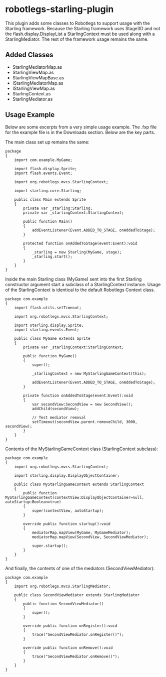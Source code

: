 # robotlegs-starling-plugin

This plugin adds some classes to Robotlegs to support usage with the Starling framework. Because the Starling framework uses Stage3D and not the flash.display.DisplayList a StarlingContext must be used along with a StarlingMediator. The rest of the framework usage remains the same.

Added Classes
-------------
* StarlingMediatorMap.as
* StarlingViewMap.as
* StarlingViewMapBase.as
* IStarlingMediatorMap.as
* IStarlingViewMap.as
* StarlingContext.as
* StarlingMediator.as


Usage Example
-------------
Below are some excerpts from a very simple usage example. The .fxp file for the example file is in the Downloads section. Below are the key parts.

The main class set up remains the same:

	package
	{
		import com.example.MyGame;

		import flash.display.Sprite;
		import flash.events.Event;

		import org.robotlegs.mvcs.StarlingContext;

		import starling.core.Starling;

		public class Main extends Sprite
		{
			private var _starling:Starling;
			private var _starlingContext:StarlingContext;

			public function Main()
			{
				addEventListener(Event.ADDED_TO_STAGE, onAddedToStage);
			}

			protected function onAddedToStage(event:Event):void
			{
				_starling = new Starling(MyGame, stage);
				_starling.start();
			}
		}
	}


Inside the main Starling class (MyGame) sent into the first Starling constructor argument start a subclass of a StarlingContext instance. Usage of the StarlingContext is identical to the default Robotlegs Context class.

	package com.example
	{
		import flash.utils.setTimeout;

		import org.robotlegs.mvcs.StarlingContext;

		import starling.display.Sprite;
		import starling.events.Event;

		public class MyGame extends Sprite
		{
			private var _starlingContext:StarlingContext;

			public function MyGame()
			{
				super();

				_starlingContext = new MyStarlingGameContext(this);

				addEventListener(Event.ADDED_TO_STAGE, onAddedToStage);
			}

			private function onAddedToStage(event:Event):void
			{
				var secondView:SecondView = new SecondView();
				addChild(secondView);

				// Test mediator removal
				setTimeout(secondView.parent.removeChild, 3000, secondView);
			}
		}
	}

Contents of the MyStarlingGameContext class (StarlingContext subclass):

	package com.example
	{
		import org.robotlegs.mvcs.StarlingContext;

		import starling.display.DisplayObjectContainer;

		public class MyStarlingGameContext extends StarlingContext
		{
			public function MyStarlingGameContext(contextView:DisplayObjectContainer=null, autoStartup:Boolean=true)
			{
				super(contextView, autoStartup);
			}

			override public function startup():void
			{
				mediatorMap.mapView(MyGame, MyGameMediator);
				mediatorMap.mapView(SecondView, SecondViewMediator);

				super.startup();
			}
		}
	}

And finally, the contents of one of the mediators (SecondViewMediator):

	package com.example
	{
		import org.robotlegs.mvcs.StarlingMediator;

		public class SecondViewMediator extends StarlingMediator
		{
			public function SecondViewMediator()
			{
				super();
			}

			override public function onRegister():void
			{
				trace("SecondViewMediator.onRegister()");
			}

			override public function onRemove():void
			{
				trace("SecondViewMediator.onRemove()");
			}
		}
	}

